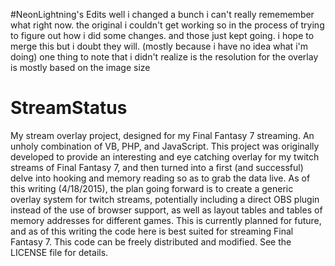 #NeonLightning's Edits
well i changed a bunch i can't really rememember what right now. the original i couldn't get working so in the process
of trying to figure out how i did some changes. and those just kept going. i hope to merge this but i doubt they will.
(mostly because i have no idea what i'm doing)
one thing to note that i didn't realize is the resolution for the overlay is mostly based on the image size
# StreamStatus
My stream overlay project, designed for my Final Fantasy 7 streaming. An unholy combination of VB, PHP, and JavaScript.
This project was originally developed to provide an interesting and eye catching overlay
for my twitch streams of Final Fantasy 7, and then turned into a first (and successful) delve
into hooking and memory reading so as to grab the data live. As of this writing (4/18/2015), the plan going forward
is to create a generic overlay system for twitch streams, potentially including a direct OBS plugin
instead of the use of browser support, as well as layout tables and tables of memory addresses for different games.
This is currently planned for future, and as of this writing the code here is best suited for streaming Final Fantasy 7.
This code can be freely distributed and modified. See the LICENSE file for details.
